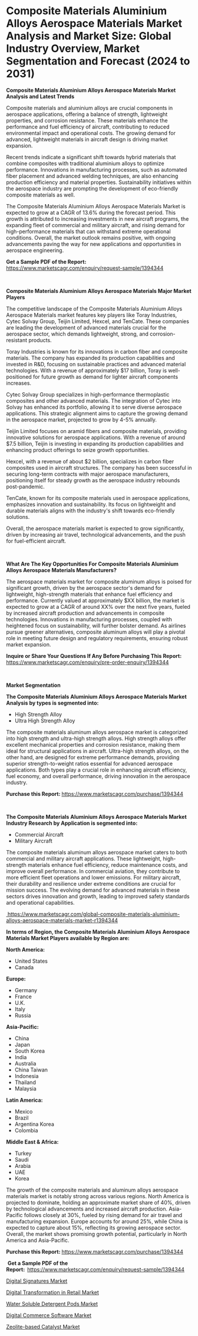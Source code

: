 <p><h1>Composite Materials Aluminium Alloys Aerospace Materials Market Analysis and Market Size: Global Industry Overview, Market Segmentation and Forecast (2024 to 2031)</h1></p><p><strong>Composite Materials Aluminium Alloys Aerospace Materials Market Analysis and Latest Trends</strong></p>
<p><p>Composite materials and aluminium alloys are crucial components in aerospace applications, offering a balance of strength, lightweight properties, and corrosion resistance. These materials enhance the performance and fuel efficiency of aircraft, contributing to reduced environmental impact and operational costs. The growing demand for advanced, lightweight materials in aircraft design is driving market expansion.</p><p>Recent trends indicate a significant shift towards hybrid materials that combine composites with traditional aluminium alloys to optimize performance. Innovations in manufacturing processes, such as automated fiber placement and advanced welding techniques, are also enhancing production efficiency and material properties. Sustainability initiatives within the aerospace industry are prompting the development of eco-friendly composite materials as well.</p><p>The Composite Materials Aluminium Alloys Aerospace Materials Market is expected to grow at a CAGR of 13.6% during the forecast period. This growth is attributed to increasing investments in new aircraft programs, the expanding fleet of commercial and military aircraft, and rising demand for high-performance materials that can withstand extreme operational conditions. Overall, the market outlook remains positive, with ongoing advancements paving the way for new applications and opportunities in aerospace engineering.</p></p>
<p><strong>Get a Sample PDF of the Report:&nbsp;</strong> <a href="https://www.marketscagr.com/enquiry/request-sample/1394344">https://www.marketscagr.com/enquiry/request-sample/1394344</a></p>
<p>&nbsp;</p>
<p><strong>Composite Materials Aluminium Alloys Aerospace Materials Major Market Players</strong></p>
<p><p>The competitive landscape of the Composite Materials Aluminium Alloys Aerospace Materials market features key players like Toray Industries, Cytec Solvay Group, Teijin Limited, Hexcel, and TenCate. These companies are leading the development of advanced materials crucial for the aerospace sector, which demands lightweight, strong, and corrosion-resistant products.</p><p>Toray Industries is known for its innovations in carbon fiber and composite materials. The company has expanded its production capabilities and invested in R&D, focusing on sustainable practices and advanced material technologies. With a revenue of approximately $17 billion, Toray is well-positioned for future growth as demand for lighter aircraft components increases.</p><p>Cytec Solvay Group specializes in high-performance thermoplastic composites and other advanced materials. The integration of Cytec into Solvay has enhanced its portfolio, allowing it to serve diverse aerospace applications. This strategic alignment aims to capture the growing demand in the aerospace market, projected to grow by 4-5% annually.</p><p>Teijin Limited focuses on aramid fibers and composite materials, providing innovative solutions for aerospace applications. With a revenue of around $7.5 billion, Teijin is investing in expanding its production capabilities and enhancing product offerings to seize growth opportunities.</p><p>Hexcel, with a revenue of about $2 billion, specializes in carbon fiber composites used in aircraft structures. The company has been successful in securing long-term contracts with major aerospace manufacturers, positioning itself for steady growth as the aerospace industry rebounds post-pandemic.</p><p>TenCate, known for its composite materials used in aerospace applications, emphasizes innovation and sustainability. Its focus on lightweight and durable materials aligns with the industry's shift towards eco-friendly solutions. </p><p>Overall, the aerospace materials market is expected to grow significantly, driven by increasing air travel, technological advancements, and the push for fuel-efficient aircraft.</p></p>
<p>&nbsp;</p>
<p><strong>What Are The Key Opportunities For Composite Materials Aluminium Alloys Aerospace Materials Manufacturers?</strong></p>
<p><p>The aerospace materials market for composite aluminum alloys is poised for significant growth, driven by the aerospace sector's demand for lightweight, high-strength materials that enhance fuel efficiency and performance. Currently valued at approximately $XX billion, the market is expected to grow at a CAGR of around XX% over the next five years, fueled by increased aircraft production and advancements in composite technologies. Innovations in manufacturing processes, coupled with heightened focus on sustainability, will further bolster demand. As airlines pursue greener alternatives, composite aluminum alloys will play a pivotal role in meeting future design and regulatory requirements, ensuring robust market expansion.</p></p>
<p><strong>Inquire or Share Your Questions If Any Before Purchasing This Report:</strong> <a href="https://www.marketscagr.com/enquiry/pre-order-enquiry/1394344">https://www.marketscagr.com/enquiry/pre-order-enquiry/1394344</a></p>
<p>&nbsp;</p>
<p><strong>Market Segmentation</strong></p>
<p><strong>The Composite Materials Aluminium Alloys Aerospace Materials Market Analysis by types is segmented into:</strong></p>
<p><ul><li>High Strength Alloy</li><li>Ultra High Strength Alloy</li></ul></p>
<p><p>The composite materials aluminum alloys aerospace market is categorized into high strength and ultra-high strength alloys. High strength alloys offer excellent mechanical properties and corrosion resistance, making them ideal for structural applications in aircraft. Ultra-high strength alloys, on the other hand, are designed for extreme performance demands, providing superior strength-to-weight ratios essential for advanced aerospace applications. Both types play a crucial role in enhancing aircraft efficiency, fuel economy, and overall performance, driving innovation in the aerospace industry.</p></p>
<p><strong>Purchase this Report:&nbsp;</strong><a href="https://www.marketscagr.com/purchase/1394344">https://www.marketscagr.com/purchase/1394344</a></p>
<p>&nbsp;</p>
<p><strong>The Composite Materials Aluminium Alloys Aerospace Materials Market Industry Research by Application is segmented into:</strong></p>
<p><ul><li>Commercial Aircraft</li><li>Military Aircraft</li></ul></p>
<p><p>The composite materials aluminum alloys aerospace market caters to both commercial and military aircraft applications. These lightweight, high-strength materials enhance fuel efficiency, reduce maintenance costs, and improve overall performance. In commercial aviation, they contribute to more efficient fleet operations and lower emissions. For military aircraft, their durability and resilience under extreme conditions are crucial for mission success. The evolving demand for advanced materials in these sectors drives innovation and growth, leading to improved safety standards and operational capabilities.</p></p>
<p><a href="https://www.marketscagr.com/global-composite-materials-aluminium-alloys-aerospace-materials-market-r1394344">&nbsp;https://www.marketscagr.com/global-composite-materials-aluminium-alloys-aerospace-materials-market-r1394344</a></p>
<p><strong>In terms of Region, the Composite Materials Aluminium Alloys Aerospace Materials Market Players available by Region are:</strong></p>
<p>
    <p> <strong> North America: </strong>
        <ul>
            <li>United States</li>
            <li>Canada</li>
        </ul>
        </p> 
    <p> <strong> Europe: </strong>
        <ul>
            <li>Germany</li>
            <li>France</li>
            <li>U.K.</li>
            <li>Italy</li>
            <li>Russia</li>
        </ul>
        </p> 
    <p> <strong> Asia-Pacific: </strong>
        <ul>
            <li>China</li>
            <li>Japan</li>
            <li>South Korea</li>
            <li>India</li>
            <li>Australia</li>
            <li>China Taiwan</li>
            <li>Indonesia</li>
            <li>Thailand</li>
            <li>Malaysia</li>
        </ul>
        </p> 
    <p> <strong> Latin America: </strong>
        <ul>
            <li>Mexico</li>
            <li>Brazil</li>
            <li>Argentina Korea</li>
            <li>Colombia</li>
        </ul>
        </p> 
    <p> <strong> Middle East & Africa: </strong>
        <ul>
            <li>Turkey</li>
            <li>Saudi</li>
            <li>Arabia</li>
            <li>UAE</li>
            <li>Korea</li>
        </ul>
    </p>
    </p>
<p><p>The growth of the composite materials and aluminum alloys aerospace materials market is notably strong across various regions. North America is projected to dominate, holding an approximate market share of 40%, driven by technological advancements and increased aircraft production. Asia-Pacific follows closely at 30%, fueled by rising demand for air travel and manufacturing expansion. Europe accounts for around 25%, while China is expected to capture about 15%, reflecting its growing aerospace sector. Overall, the market shows promising growth potential, particularly in North America and Asia-Pacific.</p></p>
<p><strong>Purchase this Report: </strong><a href="https://www.marketscagr.com/purchase/1394344">https://www.marketscagr.com/purchase/1394344</a></p>
<p>&nbsp;<strong>Get a Sample PDF of the Report:&nbsp;&nbsp;</strong><a href="https://www.marketscagr.com/enquiry/request-sample/1394344">https://www.marketscagr.com/enquiry/request-sample/1394344</a></p>
<p><strong></strong></p>
<p><p><a href="https://www.linkedin.com/pulse/digital-signatures-market-analysis-report-global-insights-region-ayqse?trackingId=Hm%2BtR%2F6WSc2mx%2FERDb2OMw%3D%3D">Digital Signatures Market</a></p><p><a href="https://www.linkedin.com/pulse/charting-future-comprehensive-analysis-global-digital-transformation-zsohe?trackingId=HUmBdE4tT2ebXCVetnqOmw%3D%3D">Digital Transformation in Retail Market</a></p><p><a href="https://issuu.com/reportprime-2/docs/water-soluble-detergent-pods-market_eed279847d5b23">Water Soluble Detergent Pods Market</a></p><p><a href="https://www.linkedin.com/pulse/digital-commerce-software-market-global-share-ranking-overall-sewge?trackingId=ZSJdrFOWQB%2BcLvzYbDlNhg%3D%3D">Digital Commerce Software Market</a></p><p><a href="https://issuu.com/reportprime-2/docs/zeolite-based-catalyst-market-size-_80ae82f7998728">Zeolite-based Catalyst Market</a></p></p>